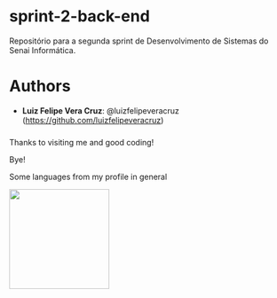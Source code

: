 # sprint-2-back-end
Repositório para a segunda sprint de Desenvolvimento de Sistemas do Senai Informática.

# Authors
* **Luiz Felipe Vera Cruz**: @luizfelipeveracruz (https://github.com/luizfelipeveracruz)

###

Thanks to visiting me and good coding!

Bye!

Some languages from my profile in general
<div>
  <a href="https://github.com/luizfelipeveracruz/projeto-SPMedical-group">
  <img height="180em" src="https://github-readme-stats.vercel.app/api/top-langs/?username=luizfelipeveracruz&layout=compact&langs_count=7&theme=radical"/>
</div>

